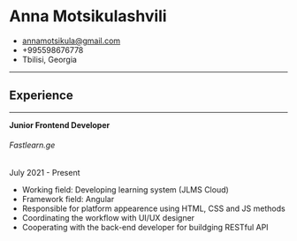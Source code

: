 # Anna Motsikulashvili


- <annamotsikula@gmail.com>
- +995598676778
- Tbilisi, Georgia
---
## Experience
---
**Junior Frontend Developer**
###### *Fastlearn.ge*
July 2021 - Present
- Working field: Developing learning system (JLMS Cloud)
- Framework field: Angular
- Responsible for platform appearence using HTML, CSS and JS methods
- Coordinating the workflow with UI/UX designer 
- Cooperating with the back-end developer for buildging RESTful API

